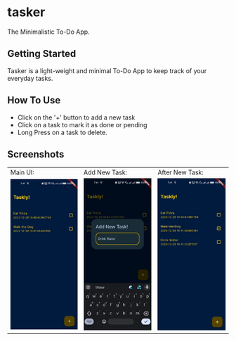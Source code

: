 # tasker

The Minimalistic To-Do App.

## Getting Started

Tasker is a light-weight and minimal To-Do App to keep track of your everyday tasks.

## How To Use

- Click on the '+' button to add a new task
- Click on a task to mark it as done or pending
- Long Press on a task to delete.

## Screenshots

<table>
  <tr>
    <td>Main UI: </td>
     <td>Add New Task: </td>
     <td>After New Task: </td>
  </tr>
  <tr>
    <td><img src="assets/images/mainui.jpg" alt="Main UI" width="100%" /></td>
    <td><img src="assets/images/addnewtask.jpg" alt="Add New Task" width="100%" /></td>
    <td><img src="assets/images/afternewtask.jpg" alt="afternewtask" width="100%" /></td>
  </tr>
 </table>
 
